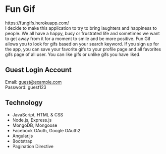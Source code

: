 # Fun Gif
https://fungifs.herokuapp.com/
<br>
I decide to make this application to try to bring laughters and happiness to people. We all have a happy, busy or frustrated life and sometimes we want to get away from it for a moment to smile and be more positive. Fun Gif allows you to look for gifs based on your search keyword. If you sign up for the app, you can save your favorite gifs to your profile page and all favorites gifs page of all user. You can like gifs or unlike gifs you have liked.

## Guest Login Account

Email: guest@example.com
<br>
Password: guest123

## Technology
- JavaScript, HTML & CSS
- Node.js, Express.js
- MongoDB, Mongoose
- Facebook OAuth, Google OAuth2
- Angular.js
- Bootstrap
- Pagination Directive
